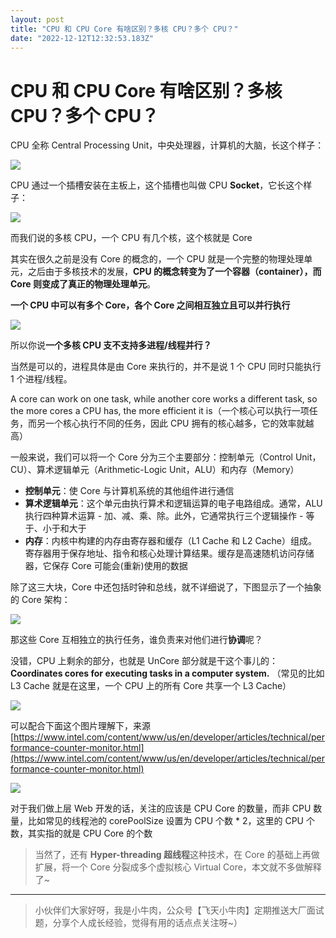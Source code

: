 ```yaml
---
layout: post
title: "CPU 和 CPU Core 有啥区别？多核 CPU？多个 CPU？"
date: "2022-12-12T12:32:53.183Z"
---
```

CPU 和 CPU Core 有啥区别？多核 CPU？多个 CPU？
==================================

CPU 全称 Central Processing Unit，中央处理器，计算机的大脑，长这个样子：

![](https://cs-wiki.oss-cn-shanghai.aliyuncs.com/img/image-20220914221128585.png)

CPU 通过一个插槽安装在主板上，这个插槽也叫做 CPU **Socket**，它长这个样子：

![](https://cs-wiki.oss-cn-shanghai.aliyuncs.com/img/image-20220914221108888.png)

而我们说的多核 CPU，一个 CPU 有几个核，这个核就是 Core

其实在很久之前是没有 Core 的概念的，一个 CPU 就是一个完整的物理处理单元，之后由于多核技术的发展，**CPU 的概念转变为了一个容器（container），而 Core 则变成了真正的物理处理单元**。

**一个 CPU 中可以有多个 Core，各个 Core 之间相互独立且可以并行执行**

![](https://cs-wiki.oss-cn-shanghai.aliyuncs.com/img/image-20220914221435120.png)

所以你说**一个多核 CPU 支不支持多进程/线程并行？**

当然是可以的，进程具体是由 Core 来执行的，并不是说 1 个 CPU 同时只能执行 1 个进程/线程。

A core can work on one task, while another core works a different task, so the more cores a CPU has, the more efficient it is（一个核心可以执行一项任务，而另一个核心执行不同的任务，因此 CPU 拥有的核心越多，它的效率就越高）

一般来说，我们可以将一个 Core 分为三个主要部分：控制单元（Control Unit，CU）、算术逻辑单元（Arithmetic-Logic Unit，ALU）和内存（Memory）

*   **控制单元**：使 Core 与计算机系统的其他组件进行通信
*   **算术逻辑单元**：这个单元由执行算术和逻辑运算的电子电路组成。通常，ALU 执行四种算术运算 - 加、减、乘、除。此外，它通常执行三个逻辑操作 - 等于、小于和大于
*   **内存**：内核中构建的内存由寄存器和缓存（L1 Cache 和 L2 Cache）组成。寄存器用于保存地址、指令和核心处理计算结果。缓存是高速随机访问存储器，它保存 Core 可能会(重新)使用的数据

除了这三大块，Core 中还包括时钟和总线，就不详细说了，下图显示了一个抽象的 Core 架构：

![](https://cs-wiki.oss-cn-shanghai.aliyuncs.com/img/image-20220914224446362.png)

那这些 Core 互相独立的执行任务，谁负责来对他们进行**协调**呢？

没错，CPU 上剩余的部分，也就是 UnCore 部分就是干这个事儿的： **Coordinates cores for executing tasks in a computer system.** （常见的比如 L3 Cache 就是在这里，一个 CPU 上的所有 Core 共享一个 L3 Cache）

![](https://cs-wiki.oss-cn-shanghai.aliyuncs.com/img/image-20220914224736171.png)

可以配合下面这个图片理解下，来源 [https://www.intel.com/content/www/us/en/developer/articles/technical/performance-counter-monitor.html](https://www.intel.com/content/www/us/en/developer/articles/technical/performance-counter-monitor.html)

![](https://cs-wiki.oss-cn-shanghai.aliyuncs.com/img/image-20220914222324093.png)

对于我们做上层 Web 开发的话，关注的应该是 CPU Core 的数量，而非 CPU 数量，比如常见的线程池的 corePoolSize 设置为 CPU 个数 \* 2，这里的 CPU 个数，其实指的就是 CPU Core 的个数

> 当然了，还有 **Hyper-threading 超线程**这种技术，在 Core 的基础上再做扩展，将一个 Core 分裂成多个虚拟核心 Virtual Core，本文就不多做解释了~

* * *

> 小伙伴们大家好呀，我是小牛肉，公众号【飞天小牛肉】定期推送大厂面试题，分享个人成长经验，觉得有用的话点点关注呀~）